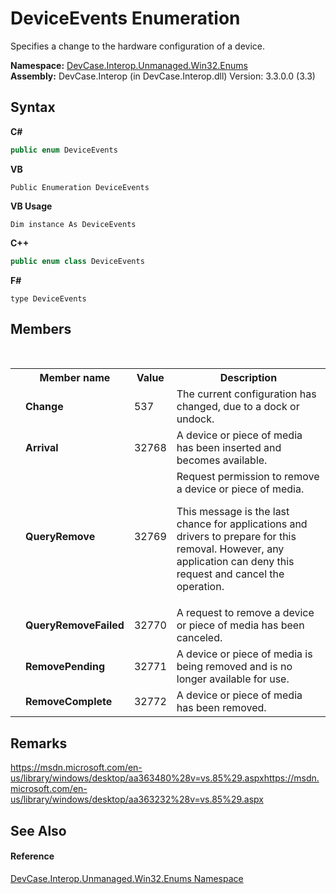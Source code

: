 # DeviceEvents Enumeration
 

Specifies a change to the hardware configuration of a device.

**Namespace:**&nbsp;<a href="N_DevCase_Interop_Unmanaged_Win32_Enums">DevCase.Interop.Unmanaged.Win32.Enums</a><br />**Assembly:**&nbsp;DevCase.Interop (in DevCase.Interop.dll) Version: 3.3.0.0 (3.3)

## Syntax

**C#**<br />
``` C#
public enum DeviceEvents
```

**VB**<br />
``` VB
Public Enumeration DeviceEvents
```

**VB Usage**<br />
``` VB Usage
Dim instance As DeviceEvents
```

**C++**<br />
``` C++
public enum class DeviceEvents
```

**F#**<br />
``` F#
type DeviceEvents
```


## Members
&nbsp;<table><tr><th></th><th>Member name</th><th>Value</th><th>Description</th></tr><tr><td /><td target="F:DevCase.Interop.Unmanaged.Win32.Enums.DeviceEvents.Change">**Change**</td><td>537</td><td>The current configuration has changed, due to a dock or undock.</td></tr><tr><td /><td target="F:DevCase.Interop.Unmanaged.Win32.Enums.DeviceEvents.Arrival">**Arrival**</td><td>32768</td><td>A device or piece of media has been inserted and becomes available.</td></tr><tr><td /><td target="F:DevCase.Interop.Unmanaged.Win32.Enums.DeviceEvents.QueryRemove">**QueryRemove**</td><td>32769</td><td>Request permission to remove a device or piece of media. 

 This message is the last chance for applications and drivers to prepare for this removal. However, any application can deny this request and cancel the operation.</td></tr><tr><td /><td target="F:DevCase.Interop.Unmanaged.Win32.Enums.DeviceEvents.QueryRemoveFailed">**QueryRemoveFailed**</td><td>32770</td><td>A request to remove a device or piece of media has been canceled.</td></tr><tr><td /><td target="F:DevCase.Interop.Unmanaged.Win32.Enums.DeviceEvents.RemovePending">**RemovePending**</td><td>32771</td><td>A device or piece of media is being removed and is no longer available for use.</td></tr><tr><td /><td target="F:DevCase.Interop.Unmanaged.Win32.Enums.DeviceEvents.RemoveComplete">**RemoveComplete**</td><td>32772</td><td>A device or piece of media has been removed.</td></tr></table>

## Remarks
<a href="https://msdn.microsoft.com/en-us/library/windows/desktop/aa363480%28v=vs.85%29.aspx" target="_blank">https://msdn.microsoft.com/en-us/library/windows/desktop/aa363480%28v=vs.85%29.aspx</a><a href="https://msdn.microsoft.com/en-us/library/windows/desktop/aa363232%28v=vs.85%29.aspx" target="_blank">https://msdn.microsoft.com/en-us/library/windows/desktop/aa363232%28v=vs.85%29.aspx</a>

## See Also


#### Reference
<a href="N_DevCase_Interop_Unmanaged_Win32_Enums">DevCase.Interop.Unmanaged.Win32.Enums Namespace</a><br />